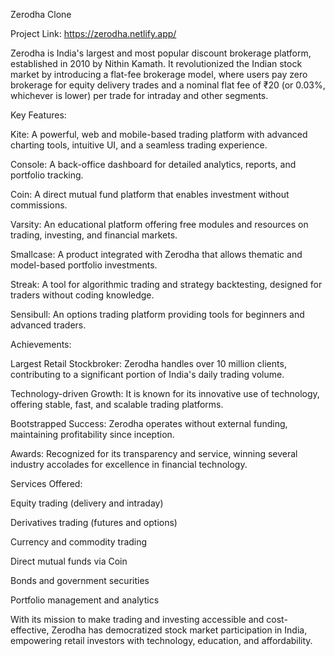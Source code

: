 
Zerodha Clone

Project Link: https://zerodha.netlify.app/

Zerodha is India's largest and most popular discount brokerage platform, established in 2010 by Nithin Kamath. It revolutionized the Indian stock market by introducing a flat-fee brokerage model, where users pay zero brokerage for equity delivery trades and a nominal flat fee of ₹20 (or 0.03%, whichever is lower) per trade for intraday and other segments.

Key Features:

Kite: A powerful, web and mobile-based trading platform with advanced charting tools, intuitive UI, and a seamless trading experience.

Console: A back-office dashboard for detailed analytics, reports, and portfolio tracking.

Coin: A direct mutual fund platform that enables investment without commissions.

Varsity: An educational platform offering free modules and resources on trading, investing, and financial markets.

Smallcase: A product integrated with Zerodha that allows thematic and model-based portfolio investments.

Streak: A tool for algorithmic trading and strategy backtesting, designed for traders without coding knowledge.

Sensibull: An options trading platform providing tools for beginners and advanced traders.


Achievements:

Largest Retail Stockbroker: Zerodha handles over 10 million clients, contributing to a significant portion of India's daily trading volume.

Technology-driven Growth: It is known for its innovative use of technology, offering stable, fast, and scalable trading platforms.

Bootstrapped Success: Zerodha operates without external funding, maintaining profitability since inception.

Awards: Recognized for its transparency and service, winning several industry accolades for excellence in financial technology.

Services Offered:

Equity trading (delivery and intraday)

Derivatives trading (futures and options)

Currency and commodity trading

Direct mutual funds via Coin

Bonds and government securities

Portfolio management and analytics

With its mission to make trading and investing accessible and cost-effective, Zerodha has democratized stock market participation in India, empowering retail investors with technology, education, and affordability.


